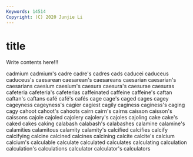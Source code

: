 ```yaml
---
Keywords: 14514
Copyright: (C) 2020 Junjie Li
---
```


# title

Write contents here!!!

cadmium 
cadmium's 
cadre 
cadre's 
cadres 
cads
caducei 
caduceus 
caduceus's 
caesarean 
caesarean's 
caesareans 
caesarian 
caesarian's 
caesarians 
caesium
caesium's 
caesura 
caesura's 
caesurae 
caesuras 
cafeteria 
cafeteria's 
cafeterias 
caffeinated 
caffeine
caffeine's 
caftan 
caftan's 
caftans 
café 
café's 
cafés 
cage 
cage's 
caged
cages 
cagey 
cageyness 
cageyness's 
cagier 
cagiest 
cagily 
caginess 
caginess's 
caging
cagy 
cahoot 
cahoot's 
cahoots 
cairn 
cairn's 
cairns 
caisson 
caisson's 
caissons
cajole 
cajoled 
cajolery 
cajolery's 
cajoles 
cajoling 
cake 
cake's 
caked 
cakes
caking 
calabash 
calabash's 
calabashes 
calamine 
calamine's 
calamities 
calamitous 
calamity 
calamity's
calcified 
calcifies 
calcify 
calcifying 
calcine 
calcined 
calcines 
calcining 
calcite 
calcite's
calcium 
calcium's 
calculable 
calculate 
calculated 
calculates 
calculating 
calculation 
calculation's 
calculations
calculator 
calculator's 
calculators 
